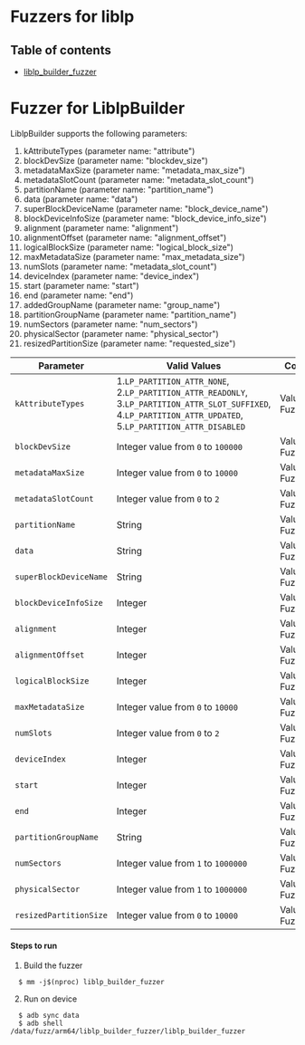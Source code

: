 # Fuzzers for liblp
## Table of contents
+  [liblp_builder_fuzzer](#Builder)
# <a  name="Builder"></a> Fuzzer for LiblpBuilder

LiblpBuilder supports the following parameters:
1. kAttributeTypes (parameter name: "attribute")
2. blockDevSize (parameter name: "blockdev_size")
3. metadataMaxSize (parameter name: "metadata_max_size")
4. metadataSlotCount (parameter name: "metadata_slot_count")
5. partitionName (parameter name: "partition_name")
6. data (parameter name: "data")
7. superBlockDeviceName (parameter name: "block_device_name")
8. blockDeviceInfoSize (parameter name: "block_device_info_size")
9. alignment (parameter name: "alignment")
10. alignmentOffset (parameter name: "alignment_offset")
11. logicalBlockSize (parameter name: "logical_block_size")
12. maxMetadataSize (parameter name: "max_metadata_size")
13. numSlots (parameter name: "metadata_slot_count")
14. deviceIndex (parameter name: "device_index")
15. start (parameter name: "start")
16. end (parameter name: "end")
17. addedGroupName (parameter name: "group_name")
18. partitionGroupName (parameter name: "partition_name")
19. numSectors (parameter name: "num_sectors")
20. physicalSector (parameter name: "physical_sector")
21. resizedPartitionSize (parameter name: "requested_size")

| Parameter| Valid Values| Configured Value|
|------------- |-------------| ----- |
|`kAttributeTypes`| 1.`LP_PARTITION_ATTR_NONE`,<br/> 2.`LP_PARTITION_ATTR_READONLY`,<br/> 3.`LP_PARTITION_ATTR_SLOT_SUFFIXED`,<br/> 4.`LP_PARTITION_ATTR_UPDATED`,<br/> 5.`LP_PARTITION_ATTR_DISABLED`|Value obtained from FuzzedDataProvider|
|`blockDevSize`| Integer value from `0` to `100000`|Value obtained from FuzzedDataProvider|
|`metadataMaxSize`| Integer value from `0` to `10000` |Value obtained from FuzzedDataProvider|
|`metadataSlotCount`| Integer value from `0` to `2` |Value obtained from FuzzedDataProvider|
|`partitionName`| String |Value obtained from FuzzedDataProvider|
|`data`| String |Value obtained from FuzzedDataProvider|
|`superBlockDeviceName`| String |Value obtained from FuzzedDataProvider|
|`blockDeviceInfoSize`| Integer |Value obtained from FuzzedDataProvider|
|`alignment`| Integer |Value obtained from FuzzedDataProvider|
|`alignmentOffset`| Integer |Value obtained from FuzzedDataProvider|
|`logicalBlockSize`| Integer |Value obtained from FuzzedDataProvider|
|`maxMetadataSize`| Integer value from `0` to `10000` |Value obtained from FuzzedDataProvider|
|`numSlots`| Integer value from `0` to `2` |Value obtained from FuzzedDataProvider|
|`deviceIndex`| Integer |Value obtained from FuzzedDataProvider|
|`start`| Integer |Value obtained from FuzzedDataProvider|
|`end`| Integer |Value obtained from FuzzedDataProvider|
|`partitionGroupName`| String |Value obtained from FuzzedDataProvider|
|`numSectors`| Integer value from `1` to `1000000` |Value obtained from FuzzedDataProvider|
|`physicalSector`| Integer value from `1` to `1000000` |Value obtained from FuzzedDataProvider|
|`resizedPartitionSize`| Integer value from `0` to `10000` |Value obtained from FuzzedDataProvider|

#### Steps to run
1. Build the fuzzer
```
  $ mm -j$(nproc) liblp_builder_fuzzer
```
2. Run on device
```
  $ adb sync data
  $ adb shell /data/fuzz/arm64/liblp_builder_fuzzer/liblp_builder_fuzzer
```

